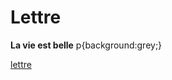 # Lettre
**La vie est belle**
p{background:grey;}

[lettre](https://light-int.github.io/ecole241/lettre/index.html)
